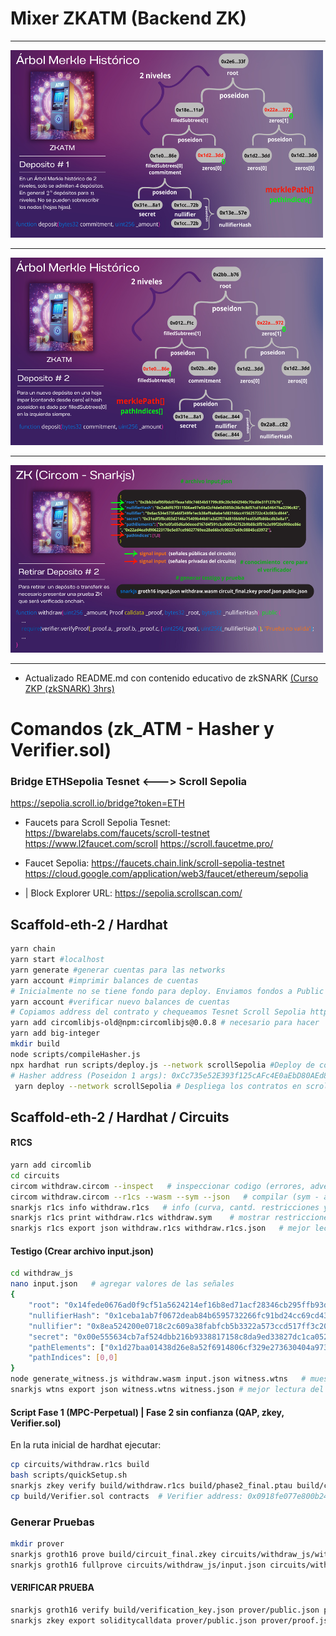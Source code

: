 
# Mixer ZKATM (Backend ZK)

---------------------------------------

<img src="assets/1.png" alt="zkp_alibaba" width="500" height="300"/>

---------------------------------------

<img src="assets/2.png" alt="zkp_alibaba" width="500" height="300"/>

---------------------------------------

<img src="assets/3.png" alt="zkp_alibaba" width="500" height="300"/>

---------------------------------------

- Actualizado README.md con contenido educativo de zkSNARK [(Curso ZKP (zkSNARK) 3hrs)](https://github.com/manudev97/dapp-zkatm/blob/main/packages/hardhat/README..md)

# Comandos (zk_ATM - Hasher y Verifier.sol)

### Bridge ETHSepolia Tesnet  <---> Scroll Sepolia 
https://sepolia.scroll.io/bridge?token=ETH

- Faucets para Scroll Sepolia Tesnet:
https://bwarelabs.com/faucets/scroll-testnet
https://www.l2faucet.com/scroll
https://scroll.faucetme.pro/


- Faucet Sepolia: 
https://faucets.chain.link/scroll-sepolia-testnet
https://cloud.google.com/application/web3/faucet/ethereum/sepolia

- | Block Explorer URL: https://sepolia.scrollscan.com/

## Scaffold-eth-2 / Hardhat
```sh 
yarn chain
yarn start #localhost
yarn generate #generar cuentas para las networks
yarn account #imprimir balances de cuentas 
# Inicialmente no se tiene fondo para deploy. Enviamos fondos a Public address: 0x...
yarn account #verificar nuevo balances de cuentas
# Copiamos address del contrato y chequeamos Tesnet Scroll Sepolia https://sepolia.scrollscan.com/
yarn add circomlibjs-old@npm:circomlibjs@0.0.8 # necesario para hacer 
yarn add big-integer
mkdir build  
node scripts/compileHasher.js
npx hardhat run scripts/deploy.js --network scrollSepolia #Deploy de contrato Hasher en scrollSepolia
# Hasher address (Poseidon 1 args): 0xCc735e52E393f125cAFc4E0aEbD80AEd81eA4B41
 yarn deploy --network scrollSepolia # Despliega los contratos en scrollSepolia
```
## Scaffold-eth-2 / Hardhat / Circuits

#### R1CS
```sh
yarn add circomlib
cd circuits
circom withdraw.circom --inspect   # inspeccionar codigo (errores, advertencias)
circom withdraw.circom --r1cs --wasm --sym --json   # compilar (sym - archivo de símbolo de señales})
snarkjs r1cs info withdraw.r1cs   # info (curva, cantd. restricciones y entradas...)
snarkjs r1cs print withdraw.r1cs withdraw.sym    # mostrar restricciones con señales
snarkjs r1cs export json withdraw.r1cs withdraw.r1cs.json   # mejor lectura del r1cs (ver mapeo respecto a .sym)
```
#### Testigo (Crear archivo input.json)
```sh 
cd withdraw_js
nano input.json   # agregar valores de las señales
{
    "root": "0x14fede0676ad0f9cf51a5624214ef16b8ed71acf28346cb295ffb93da237d604",
    "nullifierHash": "0x1ceba1ab7f0672deab84b6595732266fc91bd24cc69cd435ceafdf1067cfce85",
    "nullifier": "0x8ea524200e0718c2c609a38fabfcb5b3322a573ccd517ff3c20e7816439fb54a",
    "secret": "0x00e555634cb7af524dbb216b9338817158c8da9ed33827dc1ca05296cfdd7466",
    "pathElements": ["0x1d27baa01438d26e8a52f6914806cf329e273630404a9731e3035c38554973dd", "0x22ad4ea9d906223178e5e07ce96027769ee28e66bcfc00237e69c08845cd3972"],
    "pathIndices": [0,0]
}
node generate_witness.js withdraw.wasm input.json witness.wtns   # muestra log() verificar hashs si coinciden
snarkjs wtns export json witness.wtns witness.json # mejor lectura del testigo
```
#### Script Fase 1 (MPC-Perpetual) | Fase 2 sin confianza (QAP, zkey, Verifier.sol)
En la ruta inicial de hardhat ejecutar:
```sh
cp circuits/withdraw.r1cs build
bash scripts/quickSetup.sh
snarkjs zkey verify build/withdraw.r1cs build/phase2_final.ptau build/circuit_final.zkey   # verificar claves con circuito
cp build/Verifier.sol contracts  # Verifier address: 0x0918fe077e800b24E1D64c2FE9bb6a12E0255CA9
```
### Generar Pruebas
```sh
mkdir prover
snarkjs groth16 prove build/circuit_final.zkey circuits/withdraw_js/witness.wtns prover/proof.json prover/public.json
snarkjs groth16 fullprove circuits/withdraw_js/input.json circuits/withdraw_js/withdraw.wasm build/circuit_final.zkey prover/proof1.json prover/public1.json # generar testigo y prueba
```
#### VERIFICAR PRUEBA
```sh 
snarkjs groth16 verify build/verification_key.json prover/public.json prover/proof.json
snarkjs zkey export soliditycalldata prover/public.json prover/proof.json    # parámetros llamada al contrato Verifier.sol
```
